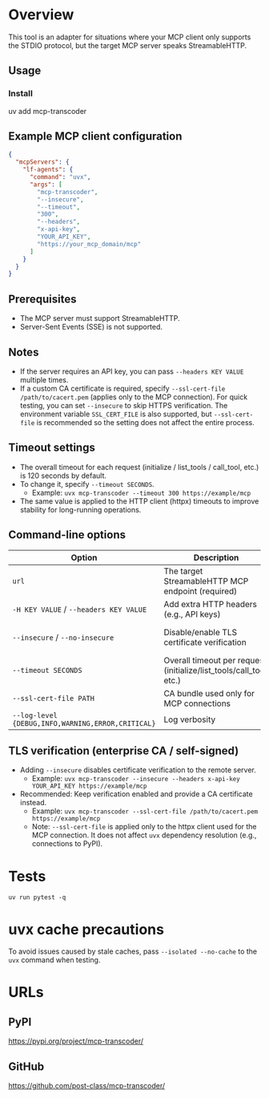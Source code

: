 # Overview
This tool is an adapter for situations where your MCP client only supports the STDIO protocol, but the target MCP server speaks StreamableHTTP.

## Usage
### Install
uv add mcp-transcoder

## Example MCP client configuration
```json
{
  "mcpServers": {
    "lf-agents": {
      "command": "uvx",
      "args": [
        "mcp-transcoder",
        "--insecure",
        "--timeout",
        "300",
        "--headers",
        "x-api-key",
        "YOUR_API_KEY",
        "https://your_mcp_domain/mcp"
      ]
    }
  }
}
```

## Prerequisites
- The MCP server must support StreamableHTTP.
- Server-Sent Events (SSE) is not supported.

## Notes
- If the server requires an API key, you can pass `--headers KEY VALUE` multiple times.
- If a custom CA certificate is required, specify `--ssl-cert-file /path/to/cacert.pem` (applies only to the MCP connection). For quick testing, you can set `--insecure` to skip HTTPS verification. The environment variable `SSL_CERT_FILE` is also supported, but `--ssl-cert-file` is recommended so the setting does not affect the entire process.

## Timeout settings
- The overall timeout for each request (initialize / list_tools / call_tool, etc.) is 120 seconds by default.
- To change it, specify `--timeout SECONDS`.
  - Example: `uvx mcp-transcoder --timeout 300 https://example/mcp`
- The same value is applied to the HTTP client (httpx) timeouts to improve stability for long-running operations.

## Command-line options

| Option | Description | Default | Example |
|---|---|---|---|
| `url` | The target StreamableHTTP MCP endpoint (required) | none (required) | `https://your_mcp_streamable_http_endpoint/mcp` |
| `-H KEY VALUE` / `--headers KEY VALUE` | Add extra HTTP headers (e.g., API keys) | none | `--headers x-api-key YOUR_API_KEY`, `--headers Authorization "Bearer YOUR_TOKEN"` |
| `--insecure` / `--no-insecure` | Disable/enable TLS certificate verification | verification enabled (`--no-insecure`) | Disable: `--insecure` / Recommended: `SSL_CERT_FILE=/path/to/cacert.pem uvx mcp-transcoder ...` |
| `--timeout SECONDS` | Overall timeout per request (initialize/list_tools/call_tool, etc.) | `120` (or `MCP_PROXY_TIMEOUT` env var) | `--timeout 300`, `MCP_PROXY_TIMEOUT=300 uvx mcp-transcoder ...` |
| `--ssl-cert-file PATH` | CA bundle used only for MCP connections | system/default trust store | `--ssl-cert-file /path/to/cacert.pem` |
| `--log-level {DEBUG,INFO,WARNING,ERROR,CRITICAL}` | Log verbosity | `INFO` | `--log-level DEBUG` |

## TLS verification (enterprise CA / self-signed)
- Adding `--insecure` disables certificate verification to the remote server.
  - Example: `uvx mcp-transcoder --insecure --headers x-api-key YOUR_API_KEY https://example/mcp`
- Recommended: Keep verification enabled and provide a CA certificate instead.
  - Example: `uvx mcp-transcoder --ssl-cert-file /path/to/cacert.pem https://example/mcp`
  - Note: `--ssl-cert-file` is applied only to the httpx client used for the MCP connection. It does not affect `uvx` dependency resolution (e.g., connections to PyPI).

# Tests
```
uv run pytest -q
```

# uvx cache precautions
To avoid issues caused by stale caches, pass `--isolated --no-cache` to the `uvx` command when testing.

# URLs
## PyPI
https://pypi.org/project/mcp-transcoder/
## GitHub
https://github.com/post-class/mcp-transcoder/

